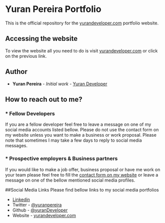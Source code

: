 # Yuran Pereira Portfolio
This is the official repository for the [yurandeveloper.com](https://yurandeveloper.com) portfolio website.
## Accessing the website
To view the website all you need to do is visit [yurandeveloper.com](https://yurandeveloper.com) or click on the previous link.
## Author
* **Yuran Pereira** - *Initial work* - [Yuran Developer](https://github.com/yurandeveloper)
## How to reach out to me?
### * Fellow Developers
If you are a fellow developer feel free to leave a message on one of my social media accounts listed bellow. Please do not use the contact form on my website unless you want to make a business or work proposal. Please note that sometimes I may take a few days to reply to social media messages.
### * Prospective employers & Business partners
If you would like to make a job offer, business proposal or have me work on your team please feel free to fill the [contact form on my website](https://yurandeveloper.com/#contact) or leave a message on one of the bellow mentioned social media profiles.

##Social Media Links
Please find bellow links to my social media portfolios
* [Linkedin](https://www.linkedin.com/in/yuran-pereira-334902183)
* Twitter  - [@yuranpereira](https://twitter.com/yuranpereira)
* Github   - [@yuranDeveloper](https://github.com/yuranDeveloper)
* Website  - [yurandeveloper.com](https://yurandeveloper.com)
